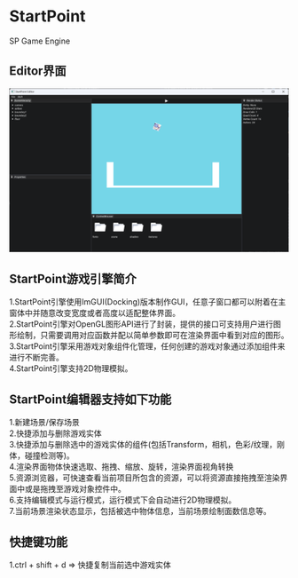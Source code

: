 # StartPoint
SP Game Engine

## Editor界面
<div align = center>
<img src="https://github.com/CsbDontLikeCode/StartPoint/blob/main/imgs/Editor.png" width="800">
</div>


## StartPoint游戏引擎简介
1.StartPoint引擎使用ImGUI(Docking)版本制作GUI，任意子窗口都可以附着在主窗体中并随意改变宽度或者高度以适配整体界面。<br>
2.StartPoint引擎对OpenGL图形API进行了封装，提供的接口可支持用户进行图形绘制，只需要调用对应函数并配以简单参数即可在渲染界面中看到对应的图形。<br>
3.StartPoint引擎采用游戏对象组件化管理，任何创建的游戏对象通过添加组件来进行不断完善。<br>
4.StartPoint引擎支持2D物理模拟。<br>

## StartPoint编辑器支持如下功能
1.新建场景/保存场景<br>
2.快捷添加与删除游戏实体<br>
3.快捷添加与删除选中的游戏实体的组件(包括Transform，相机，色彩/纹理，刚体，碰撞检测等)。<br>
4.渲染界面物体快速选取、拖拽、缩放、旋转，渲染界面视角转换<br>
5.资源浏览器，可快速查看当前项目所包含的资源，可以将资源直接拖拽至渲染界面中或是拖拽至游戏对象控件中。<br>
6.支持编辑模式与运行模式，运行模式下会自动进行2D物理模拟。<br>
7.当前场景渲染状态显示，包括被选中物体信息，当前场景绘制面数信息等。<br>

## 快捷键功能
1.ctrl + shift + d => 快捷复制当前选中游戏实体 <br>
